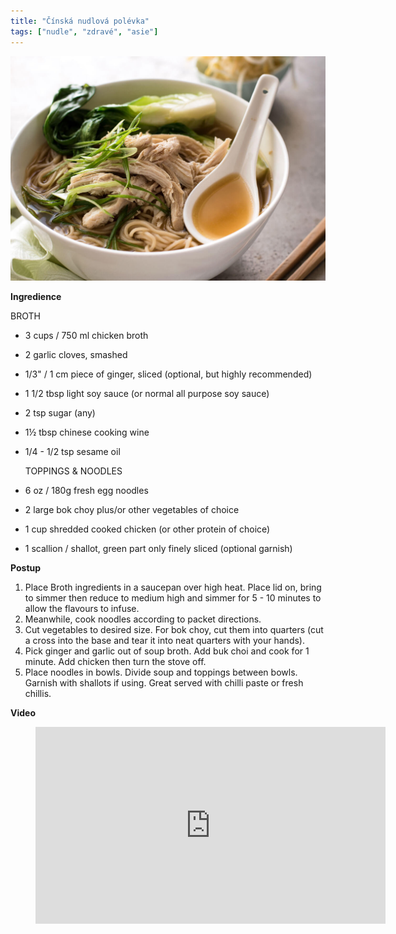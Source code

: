 ```yaml
---
title: "Čínská nudlová polévka"
tags: ["nudle", "zdravé", "asie"]
---
```


![noodlesoup](./images/chickenSoup.jpg)

**Ingredience**

BROTH

- 3 cups / 750 ml chicken broth
- 2 garlic cloves, smashed
- 1/3" / 1 cm piece of ginger, sliced (optional, but highly recommended)
- 1 1/2 tbsp light soy sauce (or normal all purpose soy sauce)
- 2 tsp sugar (any)
- 1½ tbsp chinese cooking wine
- 1/4 - 1/2 tsp sesame oil

  TOPPINGS & NOODLES

- 6 oz / 180g fresh egg noodles
- 2 large bok choy plus/or other vegetables of choice
- 1 cup shredded cooked chicken (or other protein of choice)
- 1 scallion / shallot, green part only finely sliced (optional garnish)

**Postup**

1. Place Broth ingredients in a saucepan over high heat. Place lid on, bring to simmer then reduce to medium high and simmer for 5 - 10 minutes to allow the flavours to infuse.
2. Meanwhile, cook noodles according to packet directions.
3. Cut vegetables to desired size. For bok choy, cut them into quarters (cut a cross into the base and tear it into neat quarters with your hands).
4. Pick ginger and garlic out of soup broth. Add buk choi and cook for 1 minute. Add chicken then turn the stove off.
5. Place noodles in bowls. Divide soup and toppings between bowls. Garnish with shallots if using. Great served with chilli paste or fresh chillis.

**Video**

<figure class="video_container">
  <iframe width="560" height="315" src="https://www.youtube.com/embed/SqLsdGqzTJ8" frameborder="0" allow="accelerometer; autoplay; encrypted-media; gyroscope; picture-in-picture" allowfullscreen></iframe>
</figure>
